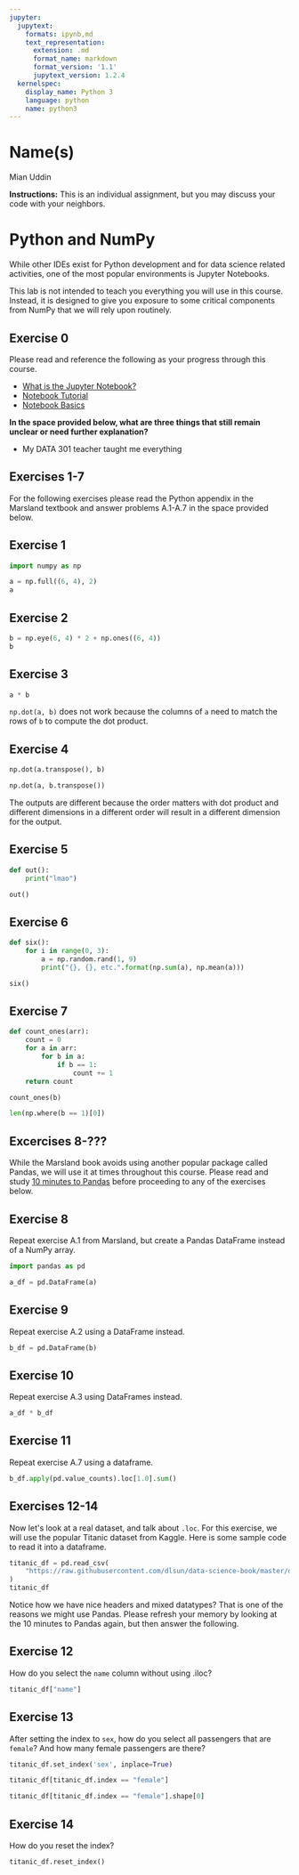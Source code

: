 ```yaml
---
jupyter:
  jupytext:
    formats: ipynb,md
    text_representation:
      extension: .md
      format_name: markdown
      format_version: '1.1'
      jupytext_version: 1.2.4
  kernelspec:
    display_name: Python 3
    language: python
    name: python3
---
```


# Name(s)
Mian Uddin


**Instructions:** This is an individual assignment, but you may discuss your code with your neighbors.


# Python and NumPy

While other IDEs exist for Python development and for data science related activities, one of the most popular environments is Jupyter Notebooks.

This lab is not intended to teach you everything you will use in this course. Instead, it is designed to give you exposure to some critical components from NumPy that we will rely upon routinely.

## Exercise 0
Please read and reference the following as your progress through this course. 

* [What is the Jupyter Notebook?](https://nbviewer.jupyter.org/github/jupyter/notebook/blob/master/docs/source/examples/Notebook/What%20is%20the%20Jupyter%20Notebook.ipynb#)
* [Notebook Tutorial](https://www.datacamp.com/community/tutorials/tutorial-jupyter-notebook)
* [Notebook Basics](https://nbviewer.jupyter.org/github/jupyter/notebook/blob/master/docs/source/examples/Notebook/Notebook%20Basics.ipynb)

**In the space provided below, what are three things that still remain unclear or need further explanation?**


* My DATA 301 teacher taught me everything


## Exercises 1-7
For the following exercises please read the Python appendix in the Marsland textbook and answer problems A.1-A.7 in the space provided below.


## Exercise 1

```python
import numpy as np
```

```python
a = np.full((6, 4), 2)
a
```

## Exercise 2

```python
b = np.eye(6, 4) * 2 + np.ones((6, 4))
b
```

## Exercise 3

```python
a * b
```

`np.dot(a, b)` does not work because the columns of `a` need to match the rows of `b` to compute the dot product.


## Exercise 4

```python
np.dot(a.transpose(), b)
```

```python
np.dot(a, b.transpose())
```

The outputs are different because the order matters with dot product and different dimensions in a different order will result in a different dimension for the output.


## Exercise 5

```python
def out():
    print("lmao")

out()
```

## Exercise 6

```python
def six():
    for i in range(0, 3):
        a = np.random.rand(1, 9)
        print("{}, {}, etc.".format(np.sum(a), np.mean(a)))

six()
```

## Exercise 7

```python
def count_ones(arr):
    count = 0
    for a in arr:
        for b in a:
            if b == 1:
                count += 1
    return count
```

```python
count_ones(b)
```

```python
len(np.where(b == 1)[0])
```

## Excercises 8-???
While the Marsland book avoids using another popular package called Pandas, we will use it at times throughout this course. Please read and study [10 minutes to Pandas](https://pandas.pydata.org/pandas-docs/stable/getting_started/10min.html) before proceeding to any of the exercises below.


## Exercise 8
Repeat exercise A.1 from Marsland, but create a Pandas DataFrame instead of a NumPy array.

```python
import pandas as pd
```

```python
a_df = pd.DataFrame(a)
```

## Exercise 9
Repeat exercise A.2 using a DataFrame instead.

```python
b_df = pd.DataFrame(b)
```

## Exercise 10
Repeat exercise A.3 using DataFrames instead.

```python
a_df * b_df
```

## Exercise 11
Repeat exercise A.7 using a dataframe.

```python
b_df.apply(pd.value_counts).loc[1.0].sum()
```

## Exercises 12-14
Now let's look at a real dataset, and talk about ``.loc``. For this exercise, we will use the popular Titanic dataset from Kaggle. Here is some sample code to read it into a dataframe.

```python
titanic_df = pd.read_csv(
    "https://raw.githubusercontent.com/dlsun/data-science-book/master/data/titanic.csv"
)
titanic_df
```

Notice how we have nice headers and mixed datatypes? That is one of the reasons we might use Pandas. Please refresh your memory by looking at the 10 minutes to Pandas again, but then answer the following.


## Exercise 12
How do you select the ``name`` column without using .iloc?

```python
titanic_df["name"]
```

## Exercise 13
After setting the index to ``sex``, how do you select all passengers that are ``female``? And how many female passengers are there?

```python
titanic_df.set_index('sex', inplace=True)
```

```python
titanic_df[titanic_df.index == "female"]
```

```python
titanic_df[titanic_df.index == "female"].shape[0]
```

## Exercise 14
How do you reset the index?

```python
titanic_df.reset_index()
```
